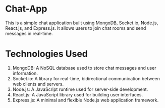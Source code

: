 # Chat-App
  This is a simple chat application built using MongoDB, Socket.io, Node.js, React.js, and Express.js. It allows users to join chat rooms and send messages in real-time.

# Technologies Used
  1. MongoDB: A NoSQL database used to store chat messages and user information.  
  2. Socket.io: A library for real-time, bidirectional communication between web clients and servers.  
  3. Node.js: A JavaScript runtime used for server-side development.  
  4. React.js: A JavaScript library used for building user interfaces.  
  5. Express.js: A minimal and flexible Node.js web application framework.  
